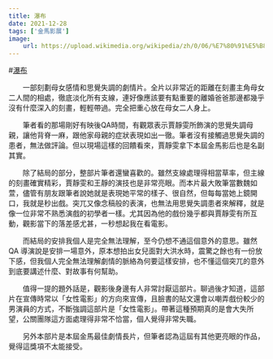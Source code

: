 ```yaml
---
title: 瀑布
date: 2021-12-28
tags: ['金馬影展']
image:
    url: https://upload.wikimedia.org/wikipedia/zh/0/06/%E7%80%91%E5%B8%83_%28%E9%9B%BB%E5%BD%B1%29.jpg
---
```


#[瀑布](https://zh.wikipedia.org/zh-tw/%E7%80%91%E5%B8%83_(%E9%9B%BB%E5%BD%B1))

　　一部刻劃母女感情和思覺失調的劇情片。全片以非常近的距離在刻畫主角母女二人間的相處，徹底淡化所有支線，連好像應該要有點重要的離婚爸爸那邊都幾乎沒有什麼深入的刻畫，輕輕帶過。完全把重心放在母女二人身上。

　　筆者看的那場剛好有映後QA時間，有觀眾表示賈靜雯所飾演的思覺失調母親，讓他背脊一麻，跟他家母親的症狀表現如出一徹。筆者沒有接觸過思覺失調的患者，無法做評論。但以現場這樣的回饋看來，賈靜雯拿下本屆金馬影后也是名副其實。

　　除了結局的部分，整部片筆者還蠻喜歡的。雖然支線處理得相當草率，但主線的刻畫確實精彩，賈靜雯和王靜的演技也是非常亮眼。而本片最大敗筆當數魏如萱，儘管有朋友跟筆者說她就是表現她平常的樣子、很自然，但每每當她上鏡開口，我就是秒出戲。突兀又像念稿般的表演，也無法用思覺失調患者來解釋，就是像一位非常不熟悉演戲的初學者一樣。尤其因為他的戲份幾乎都與賈靜雯有所互動，觀影當下的落差感尤甚，一秒想起我在看電影。

　　而結局的安排我個人是完全無法理解，至今仍想不通這個意外的意思。雖然 QA 導演說是安排一場意外，原本想拍出女兒面對大洪水時，震驚之餘也有一份放下感，但我個人完全無法理解劇情的脈絡為何要這樣安排，也不懂這個突兀的意外到底要講述什麼、對故事有何幫助。

　　值得一提的題外話是，觀影後身邊有人非常討厭這部片。聊過後才知道，這部片在宣傳時常以「女性電影」的方向來宣傳，且臉書的貼文還會以嘲弄戲份較少的男演員的方式，不斷強調這部片是「女性電影」。帶著這種預期真的是會大失所望，公關團隊這方面處理得非常不恰當，個人覺得非常失職。

　　另外本部片是本屆金馬最佳劇情長片，但筆者認為這屆有其他更亮眼的作品，覺得這獎項不太能接受。
